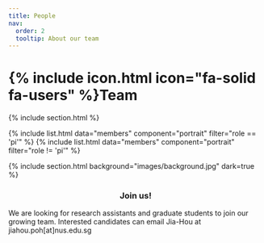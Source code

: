 ```yaml
---
title: People
nav:
  order: 2
  tooltip: About our team
---
```


# {% include icon.html icon="fa-solid fa-users" %}Team

{% include section.html %}

{% include list.html data="members" component="portrait" filter="role == 'pi'" %}
{% include list.html data="members" component="portrait" filter="role != 'pi'" %}

{% include section.html background="images/background.jpg" dark=true %}

<h3 style="text-align:center;">Join us!</h3>

We are looking for research assistants and graduate students to join our growing team. Interested candidates can email Jia-Hou at jiahou.poh[at]nus.edu.sg
